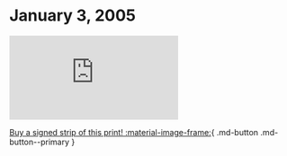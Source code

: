 # January 3, 2005

![](https://www.achewood.com/comic.php?date=01032005)

[Buy a signed strip of this print! :material-image-frame:](https://achewood-holiday-pop-up.myshopify.com/products/strip#01032005){ .md-button .md-button--primary }
